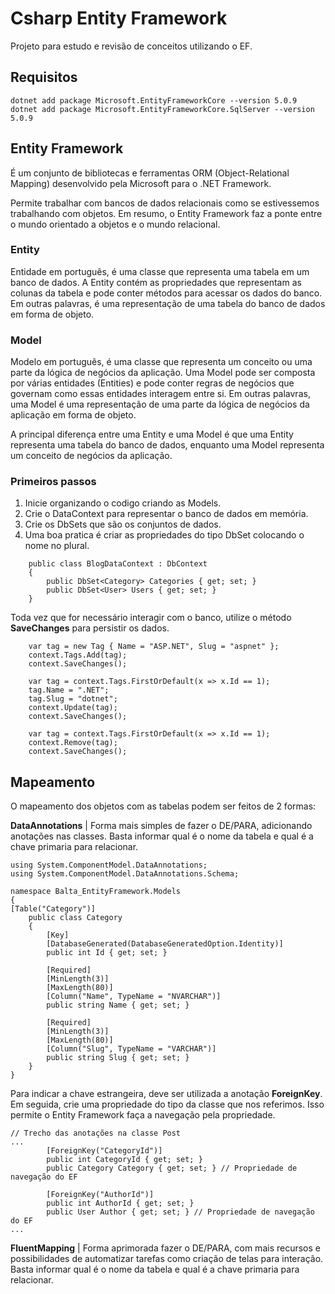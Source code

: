 # Csharp Entity Framework

Projeto para estudo e revisão de conceitos utilizando o EF.

## Requisitos

```Csharp
dotnet add package Microsoft.EntityFrameworkCore --version 5.0.9
dotnet add package Microsoft.EntityFrameworkCore.SqlServer --version 5.0.9
```

## Entity Framework

É um conjunto de bibliotecas e ferramentas ORM (Object-Relational Mapping) desenvolvido pela Microsoft para o .NET Framework.

Permite trabalhar com bancos de dados relacionais como se estivessemos trabalhando com objetos. Em resumo, o Entity Framework faz a ponte entre o mundo orientado a objetos e o mundo relacional.

### Entity

Entidade em português, é uma classe que representa uma tabela em um banco de dados. A Entity contém as propriedades que representam as colunas da tabela e pode conter métodos para acessar os dados do banco. Em outras palavras, é uma representação de uma tabela do banco de dados em forma de objeto.

### Model

Modelo em português, é uma classe que representa um conceito ou uma parte da lógica de negócios da aplicação. Uma Model pode ser composta por várias entidades (Entities) e pode conter regras de negócios que governam como essas entidades interagem entre si. Em outras palavras, uma Model é uma representação de uma parte da lógica de negócios da aplicação em forma de objeto.

A principal diferença entre uma Entity e uma Model é que uma Entity representa uma tabela do banco de dados, enquanto uma Model representa um conceito de negócios da aplicação.

### Primeiros passos

1. Inicie organizando o codigo criando as Models.
1. Crie o DataContext para representar o banco de dados em memória.
1. Crie os DbSets que são os conjuntos de dados.
1. Uma boa pratica é criar as propriedades do tipo DbSet colocando o nome no plural.

```Csharp
    public class BlogDataContext : DbContext
    {
        public DbSet<Category> Categories { get; set; }
        public DbSet<User> Users { get; set; }
    }
```

Toda vez que for necessário interagir com o banco, utilize o método **SaveChanges** para persistir os dados.

```Csharp
    var tag = new Tag { Name = "ASP.NET", Slug = "aspnet" };
    context.Tags.Add(tag);
    context.SaveChanges();

    var tag = context.Tags.FirstOrDefault(x => x.Id == 1);
    tag.Name = ".NET";
    tag.Slug = "dotnet";
    context.Update(tag);
    context.SaveChanges();

    var tag = context.Tags.FirstOrDefault(x => x.Id == 1);
    context.Remove(tag);
    context.SaveChanges();
```

## Mapeamento

O mapeamento dos objetos com as tabelas podem ser feitos de 2 formas:

**DataAnnotations** | Forma mais simples de fazer o DE/PARA, adicionando anotações
nas classes.
Basta informar qual é o nome da tabela e qual é a chave primaria para relacionar.

```Csharp
using System.ComponentModel.DataAnnotations;
using System.ComponentModel.DataAnnotations.Schema;

namespace Balta_EntityFramework.Models
{
[Table("Category")]
    public class Category
    {
        [Key]
        [DatabaseGenerated(DatabaseGeneratedOption.Identity)]
        public int Id { get; set; }

        [Required]
        [MinLength(3)]
        [MaxLength(80)]
        [Column("Name", TypeName = "NVARCHAR")]
        public string Name { get; set; }

        [Required]
        [MinLength(3)]
        [MaxLength(80)]
        [Column("Slug", TypeName = "VARCHAR")]
        public string Slug { get; set; }
    }
}
```

Para indicar a chave estrangeira, deve ser utilizada a anotação **ForeignKey**.
Em seguida, crie uma propriedade do tipo da classe que nos referimos.
Isso permite o Entity Framework faça a navegação pela propriedade.

```Csharp
// Trecho das anotações na classe Post
...
        [ForeignKey("CategoryId")]
        public int CategoryId { get; set; }
        public Category Category { get; set; } // Propriedade de navegação do EF

        [ForeignKey("AuthorId")]
        public int AuthorId { get; set; }
        public User Author { get; set; } // Propriedade de navegação do EF
...
```

**FluentMapping** | Forma aprimorada fazer o DE/PARA, com mais recursos e possibilidades
de automatizar tarefas como criação de telas para interação.
Basta informar qual é o nome da tabela e qual é a chave primaria para relacionar.
